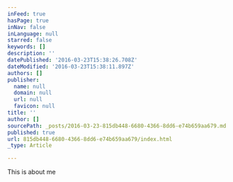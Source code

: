 ```yaml
---
inFeed: true
hasPage: true
inNav: false
inLanguage: null
starred: false
keywords: []
description: ''
datePublished: '2016-03-23T15:38:26.708Z'
dateModified: '2016-03-23T15:38:11.897Z'
authors: []
publisher:
  name: null
  domain: null
  url: null
  favicon: null
title: ''
author: []
sourcePath: _posts/2016-03-23-815db448-6680-4366-8dd6-e74b659aa679.md
published: true
url: 815db448-6680-4366-8dd6-e74b659aa679/index.html
_type: Article

---
```

This is about me